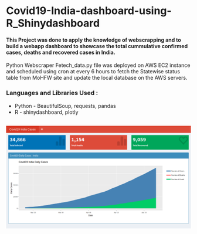 # Covid19-India-dashboard-using-R_Shinydashboard

#### This Project was done to apply the knowledge of webscrapping and to build a webapp dashboard to showcase the total cummulative confirmed cases, deaths and recovered cases in India.

Python Webscraper Fetech_data.py file was deployed on AWS EC2 instance and scheduled using cron at every 6 hours to fetch the Statewise status table from MoHFW site and update the local database on the AWS servers.

### Languages and Libraries Used : 
* Python - BeautifulSoup, requests, pandas
* R - shinydashboard, plotly

##
##

![Alt text](https://github.com/pathakanupam/Covid19-India-dashboard-using-R_Shinydashboard/blob/master/Screenshot1.png "Title")
